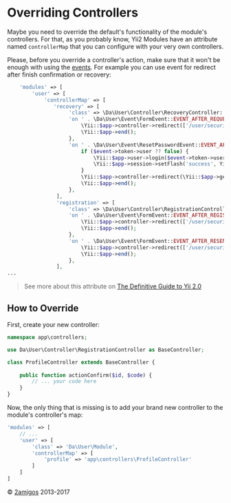 Overriding Controllers
======================

Maybe you need to override the default's functionality of the module's controllers. For that, as you probably know, 
Yii2 Modules have an attribute named `controllerMap` that you can configure with your very own controllers.

Please, before you override a controller's action, make sure that it won't be enough with using the 
[events](../events). For example you can use event for redirect after finish confirmation or recovery:

```php
    'modules' => [
        'user' => [
            'controllerMap' => [
               'recovery' => [
                    'class' => \Da\User\Controller\RecoveryController::class,
                    'on ' . \Da\User\Event\FormEvent::EVENT_AFTER_REQUEST => function (\Da\User\Event\FormEvent $event) {
                        \Yii::$app->controller->redirect(['/user/security/login']);
                        \Yii::$app->end();
                    },
                    'on ' . \Da\User\Event\ResetPasswordEvent::EVENT_AFTER_RESET => function (\Da\User\Event\ResetPasswordEvent $event) {
                        if ($event->token->user ?? false) {
                            \Yii::$app->user->login($event->token->user);
                            \Yii::$app->session->setFlash('success', Yii::t('usuario', 'Password has been changed'));
                        }
                        \Yii::$app->controller->redirect(\Yii::$app->getUser()->getReturnUrl());
                        \Yii::$app->end();
                    },
                ],
                'registration' => [
                    'class' => \Da\User\Controller\RegistrationController::class,
                    'on ' . \Da\User\Event\FormEvent::EVENT_AFTER_REGISTER => function (\Da\User\Event\FormEvent $event) {
                        \Yii::$app->controller->redirect(['/user/security/login']);
                        \Yii::$app->end();
                    },
                    'on ' . \Da\User\Event\FormEvent::EVENT_AFTER_RESEND => function (\Da\User\Event\FormEvent $event) {
                        \Yii::$app->controller->redirect(['/user/security/login']);
                        \Yii::$app->end();
                    },
                ],
...
```

> See more about this attribute on 
> [ The Definitive Guide to Yii 2.0](http://www.yiiframework.com/doc-2.0/guide-structure-controllers.html#controller-map) 

How to Override
---------------

First, create your new controller: 

```php 
namespace app\controllers;

use Da\User\Controller\RegistrationController as BaseController;

class ProfileController extends BaseController {
    
    public function actionConfirm($id, $code) {
        // ... your code here
    }
}

```

Now, the only thing that is missing is to add your brand new controller to the module's controller's map: 

```php 
'modules' => [
    // ...
    'user' => [
        'class' => 'Da\User\Module',
        'controllerMap' => [
            'profile' => 'app\controllers\ProfileController'
        ]
    ]
]
```

© [2amigos](http://www.2amigos.us/) 2013-2017


